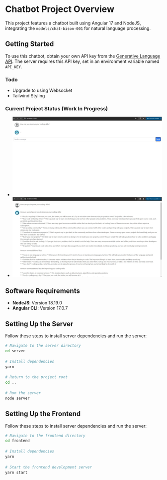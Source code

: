 # Chatbot Project Overview
This project features a chatbot built using Angular 17 and NodeJS, integrating the `models/chat-bison-001` for natural language processing.

## Getting Started
To use this chatbot, obtain your own API key from the [Generative Language API](https://console.cloud.google.com/apis/library/browse?q=generative%20language%20api). The server requires this API key, set in an environment variable named `API_KEY`.

### Todo
- Upgrade to using Websocket
- Tailwind Styling

### Current Project Status (Work In Progress)
- ![Waiting Image](./waiting.jpg)
- ![Message Loaded Image](./message_loaded.jpg)

## Software Requirements
- **NodeJS**: Version 18.19.0
- **Angular CLI**: Version 17.0.7

## Setting Up the Server
Follow these steps to install server dependencies and run the server:

```bash
# Navigate to the server directory
cd server

# Install dependencies
yarn

# Return to the project root
cd ..

# Run the server
node server
```

## Setting Up the Frontend
Follow these steps to install server dependencies and run the server:

```bash
# Navigate to the frontend directory
cd frontend

# Install dependencies
yarn

# Start the frontend development server
yarn start
```
